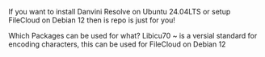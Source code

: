 If you want to install Danvini Resolve on Ubuntu 24.04LTS or setup FileCloud on Debian 12 then is repo is just for you!

Which Packages can be used for what?
Libicu70 ~ is a versial standard for encoding characters, this can be used for FileCloud on Debian 12
